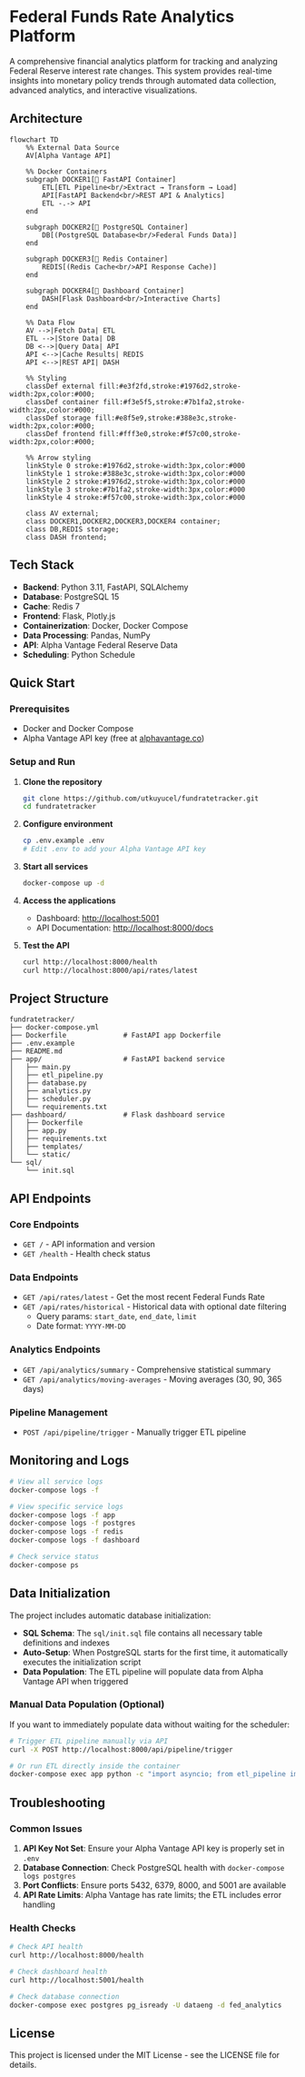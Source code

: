 # Federal Funds Rate Analytics Platform

A comprehensive financial analytics platform for tracking and analyzing Federal Reserve interest rate changes. This system provides real-time insights into monetary policy trends through automated data collection, advanced analytics, and interactive visualizations.

## Architecture

```mermaid
flowchart TD
    %% External Data Source
    AV[Alpha Vantage API]
    
    %% Docker Containers
    subgraph DOCKER1[🐳 FastAPI Container]
        ETL[ETL Pipeline<br/>Extract → Transform → Load]
        API[FastAPI Backend<br/>REST API & Analytics]
        ETL -.-> API
    end
    
    subgraph DOCKER2[🐳 PostgreSQL Container]
        DB[(PostgreSQL Database<br/>Federal Funds Data)]
    end
    
    subgraph DOCKER3[🐳 Redis Container]
        REDIS[(Redis Cache<br/>API Response Cache)]
    end
    
    subgraph DOCKER4[🐳 Dashboard Container]
        DASH[Flask Dashboard<br/>Interactive Charts]
    end
    
    %% Data Flow
    AV -->|Fetch Data| ETL
    ETL -->|Store Data| DB
    DB <-->|Query Data| API
    API <-->|Cache Results| REDIS
    API <-->|REST API| DASH
    
    %% Styling
    classDef external fill:#e3f2fd,stroke:#1976d2,stroke-width:2px,color:#000;
    classDef container fill:#f3e5f5,stroke:#7b1fa2,stroke-width:2px,color:#000;
    classDef storage fill:#e8f5e9,stroke:#388e3c,stroke-width:2px,color:#000;
    classDef frontend fill:#fff3e0,stroke:#f57c00,stroke-width:2px,color:#000;
    
    %% Arrow styling
    linkStyle 0 stroke:#1976d2,stroke-width:3px,color:#000
    linkStyle 1 stroke:#388e3c,stroke-width:3px,color:#000
    linkStyle 2 stroke:#1976d2,stroke-width:3px,color:#000
    linkStyle 3 stroke:#7b1fa2,stroke-width:3px,color:#000
    linkStyle 4 stroke:#f57c00,stroke-width:3px,color:#000
    
    class AV external;
    class DOCKER1,DOCKER2,DOCKER3,DOCKER4 container;
    class DB,REDIS storage;
    class DASH frontend;
```

## Tech Stack

- **Backend**: Python 3.11, FastAPI, SQLAlchemy
- **Database**: PostgreSQL 15
- **Cache**: Redis 7
- **Frontend**: Flask, Plotly.js
- **Containerization**: Docker, Docker Compose
- **Data Processing**: Pandas, NumPy
- **API**: Alpha Vantage Federal Reserve Data
- **Scheduling**: Python Schedule

## Quick Start

### Prerequisites

- Docker and Docker Compose
- Alpha Vantage API key (free at [alphavantage.co](https://www.alphavantage.co/support/#api-key))

### Setup and Run

1. **Clone the repository**

   ```bash
   git clone https://github.com/utkuyucel/fundratetracker.git
   cd fundratetracker
   ```

2. **Configure environment**

   ```bash
   cp .env.example .env
   # Edit .env to add your Alpha Vantage API key
   ```

3. **Start all services**

   ```bash
   docker-compose up -d
   ```

4. **Access the applications**

   - Dashboard: [http://localhost:5001](http://localhost:5001)
   - API Documentation: [http://localhost:8000/docs](http://localhost:8000/docs)

5. **Test the API**

   ```bash
   curl http://localhost:8000/health
   curl http://localhost:8000/api/rates/latest
   ```

## Project Structure

```
fundratetracker/
├── docker-compose.yml
├── Dockerfile              # FastAPI app Dockerfile
├── .env.example
├── README.md
├── app/                    # FastAPI backend service
│   ├── main.py
│   ├── etl_pipeline.py
│   ├── database.py
│   ├── analytics.py
│   ├── scheduler.py
│   └── requirements.txt
├── dashboard/              # Flask dashboard service
│   ├── Dockerfile
│   ├── app.py
│   ├── requirements.txt
│   ├── templates/
│   └── static/
└── sql/
    └── init.sql
```

## API Endpoints

### Core Endpoints

- `GET /` - API information and version
- `GET /health` - Health check status

### Data Endpoints

- `GET /api/rates/latest` - Get the most recent Federal Funds Rate
- `GET /api/rates/historical` - Historical data with optional date filtering
  - Query params: `start_date`, `end_date`, `limit`
  - Date format: `YYYY-MM-DD`

### Analytics Endpoints

- `GET /api/analytics/summary` - Comprehensive statistical summary
- `GET /api/analytics/moving-averages` - Moving averages (30, 90, 365 days)

### Pipeline Management

- `POST /api/pipeline/trigger` - Manually trigger ETL pipeline

## Monitoring and Logs

```bash
# View all service logs
docker-compose logs -f

# View specific service logs
docker-compose logs -f app
docker-compose logs -f postgres
docker-compose logs -f redis
docker-compose logs -f dashboard

# Check service status
docker-compose ps
```

## Data Initialization

The project includes automatic database initialization:

- **SQL Schema**: The `sql/init.sql` file contains all necessary table definitions and indexes
- **Auto-Setup**: When PostgreSQL starts for the first time, it automatically executes the initialization script
- **Data Population**: The ETL pipeline will populate data from Alpha Vantage API when triggered

### Manual Data Population (Optional)

If you want to immediately populate data without waiting for the scheduler:

```bash
# Trigger ETL pipeline manually via API
curl -X POST http://localhost:8000/api/pipeline/trigger

# Or run ETL directly inside the container
docker-compose exec app python -c "import asyncio; from etl_pipeline import FedRateETL; asyncio.run(FedRateETL().run_pipeline())"
```

## Troubleshooting

### Common Issues

1. **API Key Not Set**: Ensure your Alpha Vantage API key is properly set in `.env`
2. **Database Connection**: Check PostgreSQL health with `docker-compose logs postgres`
3. **Port Conflicts**: Ensure ports 5432, 6379, 8000, and 5001 are available
4. **API Rate Limits**: Alpha Vantage has rate limits; the ETL includes error handling

### Health Checks

```bash
# Check API health
curl http://localhost:8000/health

# Check dashboard health  
curl http://localhost:5001/health

# Check database connection
docker-compose exec postgres pg_isready -U dataeng -d fed_analytics
```

## License

This project is licensed under the MIT License - see the LICENSE file for details.
